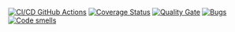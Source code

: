 [![CI/CD GitHub Actions](https://github.com/JustAnotherUselessAccount/Laba3/actions/workflows/test-action.yml/badge.svg)](https://github.com/JustAnotherUselessAccount/Laba3/actions/workflows/test-action.yml)
[![Coverage Status](https://coveralls.io/repos/github/JustAnotherUselessAccount/Laba3/badge.svg?branch=main)](https://coveralls.io/github/JustAnotherUselessAccount/Laba3?branch=main)
[![Quality Gate](https://sonarcloud.io/api/project_badges/measure?project=JustAnotherUselessAccount_Laba3&metric=alert_status)](https://sonarcloud.io/dashboard?id=JustAnotherUselessAccount_Laba3)
[![Bugs](https://sonarcloud.io/api/project_badges/measure?project=JustAnotherUselessAccount_Laba3&metric=bugs)](https://sonarcloud.io/summary/new_code?id=JustAnotherUselessAccount_Laba3)
[![Code smells](https://sonarcloud.io/api/project_badges/measure?project=JustAnotherUselessAccount_Laba3&metric=code_smells)](https://sonarcloud.io/dashboard?id=JustAnotherUselessAccount_Laba3)

